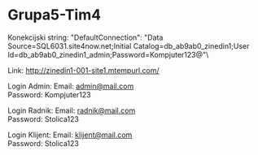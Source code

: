 # Grupa5-Tim4

Konekcijski string: "DefaultConnection": "Data Source=SQL6031.site4now.net;Initial Catalog=db_ab9ab0_zinedin1;User Id=db_ab9ab0_zinedin1_admin;Password=Kompjuter123@"\

Link: http://zinedin1-001-site1.mtempurl.com/

Login Admin:
Email: admin@mail.com  
Password: Kompjuter123

Login Radnik:
Email: radnik@mail.com  
Password: Stolica123

Login Klijent:
Email: klijent@mail.com  
Password: Stolica123
